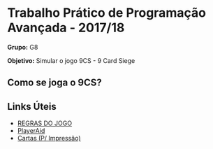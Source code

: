 # Trabalho Prático de Programação Avançada - 2017/18
**Grupo:** G8

**Objetivo:** Simular o jogo 9CS - 9 Card Siege

## Como se joga o 9CS?


## Links Úteis
- [REGRAS DO JOGO](https://github.com/aFaneca/PA1718/blob/master/Documenta%C3%A7%C3%A3o/9CS_Rules_20171217.pdf)
- [PlayerAid](https://github.com/aFaneca/PA1718/blob/master/Documenta%C3%A7%C3%A3o/9CS_PlayerAid_20171217.pdf)
- [Cartas (P/ Impressão)](https://github.com/aFaneca/PA1718/blob/master/Documenta%C3%A7%C3%A3o/9CS_Cards_20171217.pdf)
